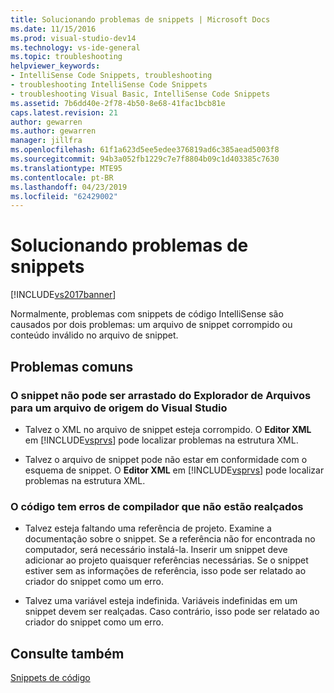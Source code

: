 ```yaml
---
title: Solucionando problemas de snippets | Microsoft Docs
ms.date: 11/15/2016
ms.prod: visual-studio-dev14
ms.technology: vs-ide-general
ms.topic: troubleshooting
helpviewer_keywords:
- IntelliSense Code Snippets, troubleshooting
- troubleshooting IntelliSense Code Snippets
- troubleshooting Visual Basic, IntelliSense Code Snippets
ms.assetid: 7b6dd40e-2f78-4b50-8e68-41fac1bcb81e
caps.latest.revision: 21
author: gewarren
ms.author: gewarren
manager: jillfra
ms.openlocfilehash: 61f1a623d5ee5edee376819ad6c385aead5003f8
ms.sourcegitcommit: 94b3a052fb1229c7e7f8804b09c1d403385c7630
ms.translationtype: MTE95
ms.contentlocale: pt-BR
ms.lasthandoff: 04/23/2019
ms.locfileid: "62429002"
---
```

# <a name="troubleshooting-snippets"></a>Solucionando problemas de snippets
[!INCLUDE[vs2017banner](../includes/vs2017banner.md)]

Normalmente, problemas com snippets de código IntelliSense são causados por dois problemas: um arquivo de snippet corrompido ou conteúdo inválido no arquivo de snippet.  
  
## <a name="common-problems"></a>Problemas comuns  
  
### <a name="the-snippet-cannot-be-dragged-from-file-explorer-to-a-visual-studio-source-file"></a>O snippet não pode ser arrastado do Explorador de Arquivos para um arquivo de origem do Visual Studio  
  
- Talvez o XML no arquivo de snippet esteja corrompido. O **Editor XML** em [!INCLUDE[vsprvs](../includes/vsprvs-md.md)] pode localizar problemas na estrutura XML.  
  
- Talvez o arquivo de snippet pode não estar em conformidade com o esquema de snippet. O **Editor XML** em [!INCLUDE[vsprvs](../includes/vsprvs-md.md)] pode localizar problemas na estrutura XML.  
  
### <a name="the-code-has-compiler-errors-that-are-not-highlighted"></a>O código tem erros de compilador que não estão realçados  
  
- Talvez esteja faltando uma referência de projeto. Examine a documentação sobre o snippet. Se a referência não for encontrada no computador, será necessário instalá-la. Inserir um snippet deve adicionar ao projeto quaisquer referências necessárias. Se o snippet estiver sem as informações de referência, isso pode ser relatado ao criador do snippet como um erro.  
  
- Talvez uma variável esteja indefinida. Variáveis indefinidas em um snippet devem ser realçadas. Caso contrário, isso pode ser relatado ao criador do snippet como um erro.  
  
## <a name="see-also"></a>Consulte também  
 [Snippets de código](../ide/code-snippets.md)
